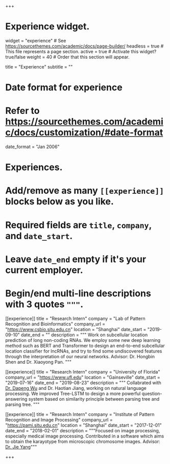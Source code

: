 +++
# Experience widget.
widget = "experience"  # See https://sourcethemes.com/academic/docs/page-builder/
headless = true  # This file represents a page section.
active = true  # Activate this widget? true/false
weight = 40  # Order that this section will appear.

title = "Experience"
subtitle = ""

# Date format for experience
#   Refer to https://sourcethemes.com/academic/docs/customization/#date-format
date_format = "Jan 2006"

# Experiences.
#   Add/remove as many `[[experience]]` blocks below as you like.
#   Required fields are `title`, `company`, and `date_start`.
#   Leave `date_end` empty if it's your current employer.
#   Begin/end multi-line descriptions with 3 quotes `"""`.


[[experience]]
  title = "Research Intern"
  company = "Lab of Pattern Recognition and Bioinformatics"
  company_url = "https://www.csbio.sjtu.edu.cn"
  location = "Shanghai"
  date_start = "2019-09-10"
  date_end = ""
  description = """
  Work on subcellular location prediction of long non-coding RNAs. We employ some new deep learning method such as BERT and Transformer to design an end-to-end subcellular location classifier for lncRNAs, and try to find some undiscovered features through the interpretation of our neural networks. Advisor: Dr. Hongbin Shen and Dr. Xiaoyong Pan.
  """

[[experience]]
  title = "Research Intern"
  company = "University of Florida"
  company_url = "https://www.ufl.edu"
  location = "Gainseville"
  date_start = "2019-07-16"
  date_end = "2019-08-23"
  description = """
  Collabrated with [Dr. Dapeng Wu](http://www.wu.ece.ufl.edu/) and Dr. Haotian Jiang, working on natural language processing. We improved Tree-LSTM to design a more powerful question-answering system based on similarity principle between parsing tree and parsing tree.
  """

[[experience]]
  title = "Research Intern"
  company = "Institute of Pattern Recognition and Image Processing"
  company_url = "https://pami.sjtu.edu.cn"
  location = "Shanghai"
  date_start = "2017-12-01"
  date_end = "2018-02-01"
  description = """Focused on image processing, especially medical image processing. Contributed in a software which aims to obtain the karayotype from microscopic chromosome images. Advisor: [Dr. Jie Yang](http://www.pami.sjtu.edu.cn/jieyang)"""

+++
